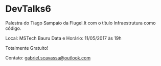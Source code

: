 # DevTalks6
Palestra do Tiago Sampaio da Flugel.It com o título Infraestrutura como código.

Local: MSTech Bauru
Data e Horário: 11/05/2017 às  19h

Totalmente Gratuito!

Contato: gabriel.scavassa@outlook.com 

